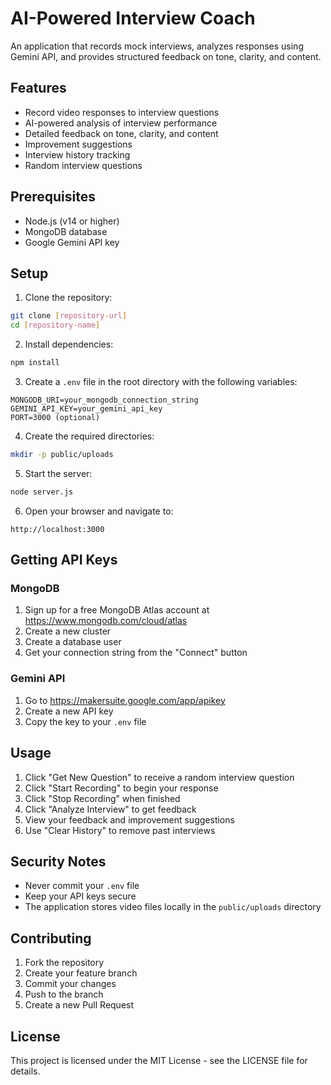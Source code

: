 # AI-Powered Interview Coach

An application that records mock interviews, analyzes responses using Gemini API, and provides structured feedback on tone, clarity, and content.

## Features

- Record video responses to interview questions
- AI-powered analysis of interview performance
- Detailed feedback on tone, clarity, and content
- Improvement suggestions
- Interview history tracking
- Random interview questions

## Prerequisites

- Node.js (v14 or higher)
- MongoDB database
- Google Gemini API key

## Setup

1. Clone the repository:
```bash
git clone [repository-url]
cd [repository-name]
```

2. Install dependencies:
```bash
npm install
```

3. Create a `.env` file in the root directory with the following variables:
```
MONGODB_URI=your_mongodb_connection_string
GEMINI_API_KEY=your_gemini_api_key
PORT=3000 (optional)
```

4. Create the required directories:
```bash
mkdir -p public/uploads
```

5. Start the server:
```bash
node server.js
```

6. Open your browser and navigate to:
```
http://localhost:3000
```

## Getting API Keys

### MongoDB
1. Sign up for a free MongoDB Atlas account at https://www.mongodb.com/cloud/atlas
2. Create a new cluster
3. Create a database user
4. Get your connection string from the "Connect" button

### Gemini API
1. Go to https://makersuite.google.com/app/apikey
2. Create a new API key
3. Copy the key to your `.env` file

## Usage

1. Click "Get New Question" to receive a random interview question
2. Click "Start Recording" to begin your response
3. Click "Stop Recording" when finished
4. Click "Analyze Interview" to get feedback
5. View your feedback and improvement suggestions
6. Use "Clear History" to remove past interviews

## Security Notes

- Never commit your `.env` file
- Keep your API keys secure
- The application stores video files locally in the `public/uploads` directory

## Contributing

1. Fork the repository
2. Create your feature branch
3. Commit your changes
4. Push to the branch
5. Create a new Pull Request

## License

This project is licensed under the MIT License - see the LICENSE file for details. 